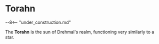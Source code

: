 # Torahn

--8<-- "under_construction.md"

The **Torahn** is the sun of Drehmal's realm, functioning very similarly to a star. 